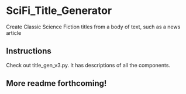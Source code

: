 # SciFi_Title_Generator
Create Classic Science Fiction titles from a body of text, such as a news article

## Instructions
Check out title_gen_v3.py.  It has descriptions of all the components. 

## More readme forthcoming!
